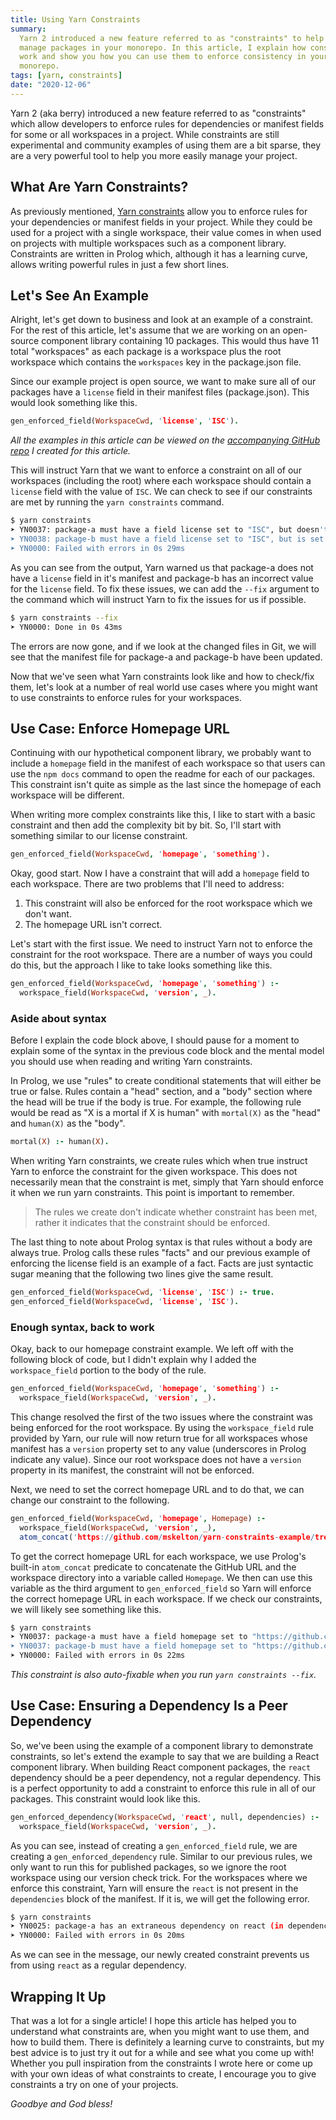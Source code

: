 ```yaml
---
title: Using Yarn Constraints
summary:
  Yarn 2 introduced a new feature referred to as "constraints" to help you
  manage packages in your monorepo. In this article, I explain how constraints
  work and show you how you can use them to enforce consistency in your
  monorepo.
tags: [yarn, constraints]
date: "2020-12-06"
---
```


Yarn 2 (aka berry) introduced a new feature referred to as "constraints" which
allow developers to enforce rules for dependencies or manifest fields for some
or all workspaces in a project. While constraints are still experimental and
community examples of using them are a bit sparse, they are a very powerful tool
to help you more easily manage your project.

## What Are Yarn Constraints?

As previously mentioned,
[Yarn constraints](https://yarnpkg.com/features/constraints) allow you to
enforce rules for your dependencies or manifest fields in your project. While
they could be used for a project with a single workspace, their value comes in
when used on projects with multiple workspaces such as a component library.
Constraints are written in Prolog which, although it has a learning curve,
allows writing powerful rules in just a few short lines.

## Let's See An Example

Alright, let's get down to business and look at an example of a constraint. For
the rest of this article, let's assume that we are working on an open-source
component library containing 10 packages. This would thus have 11 total
"workspaces" as each package is a workspace plus the root workspace which
contains the `workspaces` key in the package.json file.

Since our example project is open source, we want to make sure all of our
packages have a `license` field in their manifest files (package.json). This
would look something like this.

```prolog:constraints.pro
gen_enforced_field(WorkspaceCwd, 'license', 'ISC').
```

_All the examples in this article can be viewed on the
[accompanying GitHub repo](https://github.com/mskelton/yarn-constraints-example)
I created for this article._

This will instruct Yarn that we want to enforce a constraint on all of our
workspaces (including the root) where each workspace should contain a `license`
field with the value of `ISC`. We can check to see if our constraints are met by
running the `yarn constraints` command.

```bash
$ yarn constraints
➤ YN0037: package-a must have a field license set to "ISC", but doesn't
➤ YN0038: package-b must have a field license set to "ISC", but is set to "MIT" instead
➤ YN0000: Failed with errors in 0s 29ms
```

As you can see from the output, Yarn warned us that package-a does not have a
`license` field in it's manifest and package-b has an incorrect value for the
`license` field. To fix these issues, we can add the `--fix` argument to the
command which will instruct Yarn to fix the issues for us if possible.

```bash
$ yarn constraints --fix
➤ YN0000: Done in 0s 43ms
```

The errors are now gone, and if we look at the changed files in Git, we will see
that the manifest file for package-a and package-b have been updated.

Now that we've seen what Yarn constraints look like and how to check/fix them,
let's look at a number of real world use cases where you might want to use
constraints to enforce rules for your workspaces.

## Use Case: Enforce Homepage URL

Continuing with our hypothetical component library, we probably want to include
a `homepage` field in the manifest of each workspace so that users can use the
`npm docs` command to open the readme for each of our packages. This constraint
isn't quite as simple as the last since the homepage of each workspace will be
different.

When writing more complex constraints like this, I like to start with a basic
constraint and then add the complexity bit by bit. So, I'll start with something
similar to our license constraint.

```prolog:constraints.pro
gen_enforced_field(WorkspaceCwd, 'homepage', 'something').
```

Okay, good start. Now I have a constraint that will add a `homepage` field to
each workspace. There are two problems that I'll need to address:

1. This constraint will also be enforced for the root workspace which we don't
   want.
1. The homepage URL isn't correct.

Let's start with the first issue. We need to instruct Yarn not to enforce the
constraint for the root workspace. There are a number of ways you could do this,
but the approach I like to take looks something like this.

```prolog:constraints.pro
gen_enforced_field(WorkspaceCwd, 'homepage', 'something') :-
  workspace_field(WorkspaceCwd, 'version', _).
```

### Aside about syntax

Before I explain the code block above, I should pause for a moment to explain
some of the syntax in the previous code block and the mental model you should
use when reading and writing Yarn constraints.

In Prolog, we use "rules" to create conditional statements that will either be
true or false. Rules contain a "head" section, and a "body" section where the
head will be true if the body is true. For example, the following rule would be
read as "X is a mortal if X is human" with `mortal(X)` as the "head" and
`human(X)` as the "body".

```prolog:constraints.pro
mortal(X) :- human(X).
```

When writing Yarn constraints, we create rules which when true instruct Yarn to
enforce the constraint for the given workspace. This does not necessarily mean
that the constraint is met, simply that Yarn should enforce it when we run yarn
constraints. This point is important to remember.

> The rules we create don't indicate whether constraint has been met, rather it
> indicates that the constraint should be enforced.

The last thing to note about Prolog syntax is that rules without a body are
always true. Prolog calls these rules "facts" and our previous example of
enforcing the license field is an example of a fact. Facts are just syntactic
sugar meaning that the following two lines give the same result.

```prolog:constraints.pro
gen_enforced_field(WorkspaceCwd, 'license', 'ISC') :- true.
gen_enforced_field(WorkspaceCwd, 'license', 'ISC').
```

### Enough syntax, back to work

Okay, back to our homepage constraint example. We left off with the following
block of code, but I didn't explain why I added the `workspace_field` portion to
the body of the rule.

```prolog:constraints.pro
gen_enforced_field(WorkspaceCwd, 'homepage', 'something') :-
  workspace_field(WorkspaceCwd, 'version', _).
```

This change resolved the first of the two issues where the constraint was being
enforced for the root workspace. By using the `workspace_field` rule provided by
Yarn, our rule will now return true for all workspaces whose manifest has a
`version` property set to any value (underscores in Prolog indicate any value).
Since our root workspace does not have a `version` property in its manifest, the
constraint will not be enforced.

Next, we need to set the correct homepage URL and to do that, we can change our
constraint to the following.

```prolog:constraints.pro
gen_enforced_field(WorkspaceCwd, 'homepage', Homepage) :-
  workspace_field(WorkspaceCwd, 'version', _),
  atom_concat('https://github.com/mskelton/yarn-constraints-example/tree/main/', WorkspaceCwd, Homepage).
```

To get the correct homepage URL for each workspace, we use Prolog's built-in
`atom_concat` predicate to concatenate the GitHub URL and the workspace
directory into a variable called `Homepage`. We then can use this variable as
the third argument to `gen_enforced_field` so Yarn will enforce the correct
homepage URL in each workspace. If we check our constraints, we will likely see
something like this.

```bash
$ yarn constraints
➤ YN0037: package-a must have a field homepage set to "https://github.com/mskelton/yarn-constraints-example/tree/main/packages/package-a", but doesn't
➤ YN0037: package-b must have a field homepage set to "https://github.com/mskelton/yarn-constraints-example/tree/main/packages/package-b", but doesn't
➤ YN0000: Failed with errors in 0s 22ms
```

_This constraint is also auto-fixable when you run `yarn constraints --fix`._

## Use Case: Ensuring a Dependency Is a Peer Dependency

So, we've been using the example of a component library to demonstrate
constraints, so let's extend the example to say that we are building a React
component library. When building React component packages, the `react`
dependency should be a peer dependency, not a regular dependency. This is a
perfect opportunity to add a constraint to enforce this rule in all of our
packages. This constraint would look like this.

```prolog:constraints.pro
gen_enforced_dependency(WorkspaceCwd, 'react', null, dependencies) :-
  workspace_field(WorkspaceCwd, 'version', _).
```

As you can see, instead of creating a `gen_enforced_field` rule, we are creating
a `gen_enforced_dependency` rule. Similar to our previous rules, we only want to
run this for published packages, so we ignore the root workspace using our
version check trick. For the workspaces where we enforce this constraint, Yarn
will ensure the `react` is not present in the `dependencies` block of the
manifest. If it is, we will get the following error.

```bash
$ yarn constraints
➤ YN0025: package-a has an extraneous dependency on react (in dependencies)
➤ YN0000: Failed with errors in 0s 20ms
```

As we can see in the message, our newly created constraint prevents us from
using `react` as a regular dependency.

## Wrapping It Up

That was a lot for a single article! I hope this article has helped you to
understand what constraints are, when you might want to use them, and how to
build them. There is definitely a learning curve to constraints, but my best
advice is to just try it out for a while and see what you come up with! Whether
you pull inspiration from the constraints I wrote here or come up with your own
ideas of what constraints to create, I encourage you to give constraints a try
on one of your projects.

_Goodbye and God bless!_
